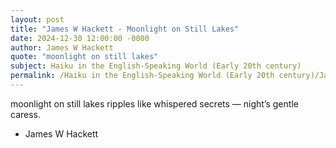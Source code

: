 ```yaml
---
layout: post
title: "James W Hackett - Moonlight on Still Lakes"
date: 2024-12-30 12:00:00 -0000
author: James W Hackett
quote: "moonlight on still lakes"
subject: Haiku in the English-Speaking World (Early 20th century)
permalink: /Haiku in the English-Speaking World (Early 20th century)/James W Hackett/James W Hackett - Moonlight on Still Lakes
---
```


moonlight on still lakes
     ripples like whispered secrets —
         night’s gentle caress.

- James W Hackett

